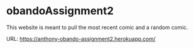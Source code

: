 # obandoAssignment2
This website is meant to pull the most recent comic and a random comic.

URL: https://anthony-obando-assignment2.herokuapp.com/